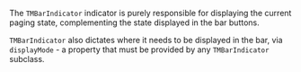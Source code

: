 The `TMBarIndicator` indicator is purely responsible for displaying the current paging state, complementing the state displayed in the bar buttons.

`TMBarIndicator` also dictates where it needs to be displayed in the bar, via `displayMode` - a property that must be provided by any `TMBarIndicator` subclass.
